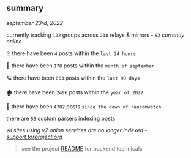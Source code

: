 
## summary
_september 23rd, 2022_

currently tracking `122` groups across `218` relays & mirrors - _`83` currently online_

⏲ there have been `4` posts within the `last 24 hours`

🦈 there have been `178` posts within the `month of september`

🪐 there have been `663` posts within the `last 90 days`

🏚 there have been `2496` posts within the `year of 2022`

🦕 there have been `4782` posts `since the dawn of ransomwatch`

there are `58` custom parsers indexing posts

_`20` sites using v2 onion services are no longer indexed - [support.torproject.org](https://support.torproject.org/onionservices/v2-deprecation/)_

> see the project [README](https://github.com/joshhighet/ransomwatch#ransomwatch--) for backend technicals
